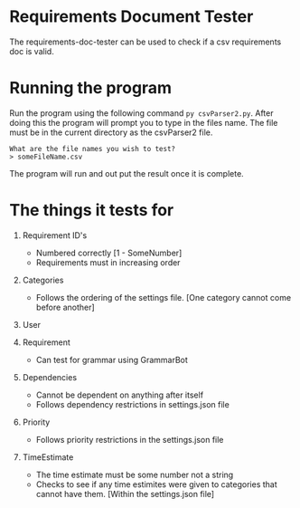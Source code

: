 # Requirements Document Tester

The requirements-doc-tester can be used to check if a csv requirements doc is valid.

# Running the program

Run the program using the following command `py csvParser2.py`. After doing this the program will prompt you to type in the files name. The file must be in the current directory as the csvParser2 file. 

    What are the file names you wish to test?
    > someFileName.csv

The program will run and out put the result once it is complete.

# The things it tests for

 1. Requirement ID's
	- Numbered correctly [1 - SomeNumber]
	- Requirements must in increasing order

 2. Categories
	- Follows the ordering of the settings file. [One category cannot come before another]
 3. User
 4. Requirement
	- Can test for grammar using GrammarBot
 5. Dependencies
	- Cannot be dependent on anything after itself
	- Follows dependency restrictions in settings.json file
 6. Priority
	- Follows priority restrictions in the settings.json file
 7. TimeEstimate
	- The time estimate must be some number not a string
	- Checks to see if any time estimites were given to categories that cannot have them. [Within the settings.json file]

